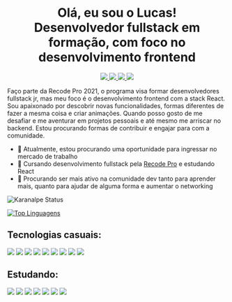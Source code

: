 <h1 align="center">Olá, eu sou o Lucas! <br> Desenvolvedor fullstack em formação, com foco no desenvolvimento frontend</h1>
<p align="center">
  <a href="https://www.linkedin.com/in/lucas-braz-aab990118/">
    <img src="https://img.shields.io/badge/LinkedIn-0077B5?style=for-the-badge&logo=linkedin&logoColor=white"/>
  </a>
  <a href="https://www.instagram.com/tchubiross/">
   <img src="https://img.shields.io/badge/Instagram-E4405F?style=for-the-badge&logo=instagram&logoColor=white"/>
  </a>
  <a href="https://discord.com/channels/@Tchubiro#8011">
    <img src="https://img.shields.io/badge/Discord-7289DA?style=for-the-badge&logo=discord&logoColor=white" style="display:inline;"/>
  </a>
  <a href="https://www.facebook.com/Tchubiro">
    <img src="https://img.shields.io/badge/Facebook-1877F2?style=for-the-badge&logo=facebook&logoColor=white"/>
  </a>
</p>

<p>
  Faço parte da Recode Pro 2021, o programa visa formar desenvolvedores fullstack jr, mas meu foco é o desenvolvimento frontend com a stack React. Sou apaixonado por descobrir novas funcionalidades, formas diferentes de fazer a mesma coisa e criar animações. Quando posso gosto de me desafiar e me aventurar em projetos pessoais e até mesmo me arriscar no backend. Estou procurando formas de contribuir e engajar para com a comunidade.
</p>

- 🔭 Atualmente, estou procurando uma oportunidade para ingressar no mercado de trabalho 
- 🌱 Cursando desenvolvimento fullstack pela <a href="https://www.recodepro.org.br/">Recode Pro</a> e estudando React
- 🤔 Procurando ser mais ativo na comunidade dev tanto para aprender mais, quanto para ajudar de alguma forma e aumentar o networking

![Karanalpe Status](https://github-readme-stats.vercel.app/api?username=Lucas-Braz7x&show_icons=true&theme=dracula)

[![Top Linguagens](https://github-readme-stats.vercel.app/api/top-langs/?username=Lucas-Braz7x&layout=compact&theme=dracula)](https://github.com/anuraghazra/github-readme-stats)

<h2>Tecnologias casuais: </h2>
<p>
  <img src="https://img.shields.io/badge/Git-F05032?style=for-the-badge&logo=git&logoColor=white">
  <img src="https://img.shields.io/badge/GitHub-100000?style=for-the-badge&logo=github&logoColor=white">
  <img src="https://img.shields.io/badge/HTML5-E34F26?style=for-the-badge&logo=html5&logoColor=white">
  <img src="https://img.shields.io/badge/CSS3-1572B6?style=for-the-badge&logo=css3&logoColor=white">
  <img src="https://img.shields.io/badge/JavaScript-F7DF1E?style=for-the-badge&logo=javascript&logoColor=black">
  <img src="https://img.shields.io/badge/MongoDB-4EA94B?style=for-the-badge&logo=mongodb&logoColor=white">
  <img src="https://img.shields.io/badge/Bootstrap-563D7C?style=for-the-badge&logo=bootstrap&logoColor=white">
  <img src="https://img.shields.io/badge/jQuery-0769AD?style=for-the-badge&logo=jquery&logoColor=white">
  <img src="https://img.shields.io/badge/Wordpress-21759B?style=for-the-badge&logo=wordpress&logoColor=white">
</p>

<h2>Estudando: </h2>
<p>
  <img src="https://img.shields.io/badge/React-20232A?style=for-the-badge&logo=react&logoColor=61DAFB">
  <img src="https://img.shields.io/badge/TypeScript-007ACC?style=for-the-badge&logo=typescript&logoColor=white">
  <img src="https://img.shields.io/badge/Node.js-43853D?style=for-the-badge&logo=node-dot-js&logoColor=white">
  <img src="https://img.shields.io/badge/MySQL-00000F?style=for-the-badge&logo=mysql&logoColor=white">
  <img src="https://img.shields.io/badge/Java-ED8B00?style=for-the-badge&logo=java&logoColor=white">
  <img src="https://img.shields.io/badge/C%23-239120?style=for-the-badge&logo=c-sharp&logoColor=white">
  <img src="https://img.shields.io/badge/Sass-CC6699?style=for-the-badge&logo=sass&logoColor=white">
</p>
<!--
**Lucas-Braz7x/Lucas-Braz7x** is a ✨ _special_ ✨ repository because its `README.md` (this file) appears on your GitHub profile.

Here are some ideas to get you started:

- 🔭 I’m currently working on ...
- 🌱 I’m currently learning ...
- 👯 I’m looking to collaborate on ...
- 🤔 I’m looking for help with ...
- 💬 Ask me about ...
- 📫 How to reach me: ...
- 😄 Pronouns: ...
- ⚡ Fun fact: ...
-->
